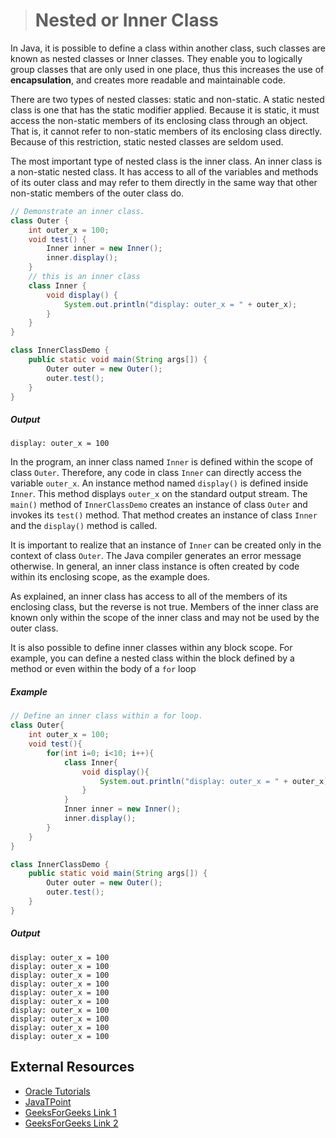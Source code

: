 ># Nested or Inner Class

In Java, it is possible to define a class within another class, such classes are known as nested classes or Inner classes. They enable you to logically group classes that are only used in one place, thus this increases the use of __encapsulation__, and creates more readable and maintainable code.

There are two types of nested classes: static and non-static. A static nested class is one that has the static modifier applied. Because it is static, it must access the non-static members of its enclosing class through an object. That is, it cannot refer to non-static members of its enclosing class directly. Because of this restriction, static nested classes are seldom used.

The most important type of nested class is the inner class. An inner class is a non-static nested class. It has access to all of the variables and methods of its outer class and may refer to them directly in the same way that other non-static members of the outer class do.

```java
// Demonstrate an inner class.
class Outer {
    int outer_x = 100;
    void test() {
        Inner inner = new Inner();
        inner.display();
    }
    // this is an inner class
    class Inner {
        void display() {
            System.out.println("display: outer_x = " + outer_x);
        }
    }
}
```

```java
class InnerClassDemo {
    public static void main(String args[]) {
        Outer outer = new Outer();
        outer.test();
    }
}
```

##### Output

    display: outer_x = 100

In the program, an inner class named `Inner` is defined within the scope of class `Outer`. Therefore, any code in class `Inner` can directly access the variable `outer_x`. An instance method named `display()` is defined inside `Inner`. This method displays `outer_x` on the standard output stream. The `main()` method of `InnerClassDemo` creates an instance of class `Outer` and invokes its `test()` method. That method creates an instance of class `Inner` and the `display()` method is called.

It is important to realize that an instance of `Inner` can be created only in the context of class `Outer`. The Java compiler generates an error message otherwise. In general, an inner class instance is often created by code within its enclosing scope, as the example does.

As explained, an inner class has access to all of the members of its enclosing class, but the reverse is not true. Members of the inner class are known only within the scope of the inner class and may not be used by the outer class.

It is also possible to define inner classes within any block scope. For example, you can define a nested class within the block defined by a method or even within the body of a `for` loop

##### Example

```java
// Define an inner class within a for loop.
class Outer{
    int outer_x = 100;
    void test(){
        for(int i=0; i<10; i++){
            class Inner{
                void display(){
                    System.out.println("display: outer_x = " + outer_x);
                }
            }
            Inner inner = new Inner();
            inner.display();
        }
    }
}
```

```java
class InnerClassDemo {
    public static void main(String args[]) {
        Outer outer = new Outer();
        outer.test();
    }
}
```

##### Output

    display: outer_x = 100
    display: outer_x = 100
    display: outer_x = 100
    display: outer_x = 100
    display: outer_x = 100
    display: outer_x = 100
    display: outer_x = 100
    display: outer_x = 100
    display: outer_x = 100
    display: outer_x = 100

## External Resources

* [Oracle Tutorials](https://docs.oracle.com/javase/tutorial/java/javaOO/nested.html)
* [JavaTPoint](https://www.javatpoint.com/java-inner-class)
* [GeeksForGeeks Link 1](https://www.geeksforgeeks.org/nested-classes-java/)
* [GeeksForGeeks Link 2](https://www.geeksforgeeks.org/inner-class-java/)